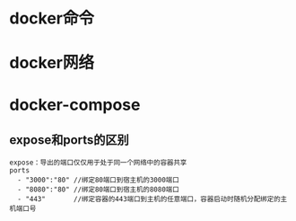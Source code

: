 # docker命令

# docker网络


# docker-compose
## expose和ports的区别

```code
expose：导出的端口仅仅用于处于同一个网络中的容器共享
ports
  - "3000":"80" //绑定80端口到宿主机的3000端口
  - "8080":"80" //绑定80端口到宿主机的8080端口
  - "443"       //绑定容器的443端口到主机的任意端口，容器启动时随机分配绑定的主机端口号
```
